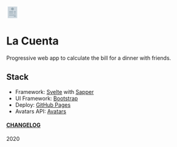 <img alt="La Cuenta" src="https://raw.githubusercontent.com/agustinl/cuentas-claras/develop/static/favicon-32x32.png">

# La Cuenta

Progressive web app to calculate the bill for a dinner with friends.

## Stack

- Framework: [Svelte](https://svelte.dev/) with [Sapper](https://sapper.svelte.dev/)
- UI Framework: [Bootstrap](https://getbootstrap.com/)
- Deploy: [GitHub Pages](https://pages.github.com/)
- Avatars API: [Avatars](https://avatars.dicebear.com)

#### [CHANGELOG](https://github.com/agustinl/la-cuenta/blob/develop/CHANGELOG.md)

2020